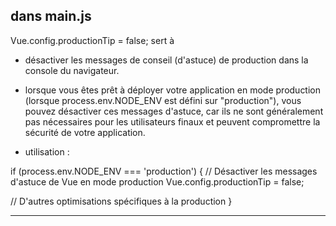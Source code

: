 dans main.js
----------------------------------------------------------------------------------------------------
Vue.config.productionTip = false;
sert à
- désactiver les messages de conseil (d'astuce) de production dans la console du navigateur. 
- lorsque vous êtes prêt à déployer votre application en mode production (lorsque process.env.NODE_ENV est défini sur "production"), vous pouvez désactiver ces messages d'astuce, car ils ne sont généralement pas nécessaires pour les utilisateurs finaux et peuvent compromettre la sécurité de votre application.

- utilisation :

if (process.env.NODE_ENV === 'production') {
  // Désactiver les messages d'astuce de Vue en mode production
  Vue.config.productionTip = false;

  // D'autres optimisations spécifiques à la production
}

----------------------------------------------------------------------------------------------------
